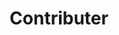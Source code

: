 ---
title: Contributer
description: 'With this rank you will truly be a contributor to the community, keeping the servers alive and running.'
amount: '10'
rankRewards:
  - amount: '50'
    reward: Colors
  - amount: '4'
    reward: ExtraBuoyCores
  - amount: '1'
    reward: RegnerativeSector
  - amount: '2'
    reward: WebInterface
  - amount: '1'
    reward: ExtraStart
  - amount: '1'
    reward: DistCore
---